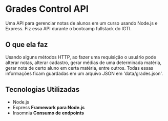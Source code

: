 # Grades Control API

Uma API para gerenciar notas de alunos em um curso usando Node.js e Express.
Fiz essa API durante o bootcamp fullstack do IGTI. 

## O que ela faz

Usando alguns métodos HTTP, ao fazer uma requisição o usuário pode alterar notas, alterar cadastro, gerar médias de uma determinada matéria, gerar nota de certo aluno em certa matéria, entre outros. Todas essas informações ficam guardadas em um arquivo JSON em 'data/grades.json'.

## Tecnologias Utilizadas

* Node.js 
* Express **Framework para Node.js**
* Insomnia **Consumo de endpoints**